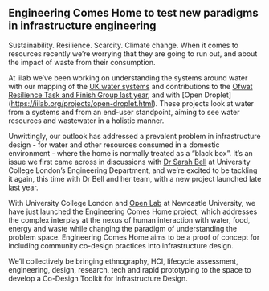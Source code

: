 ## Engineering Comes Home to test new paradigms in infrastructure engineering

Sustainability. Resilience. Scarcity. Climate change. When it comes to resources recently we’re worrying that they are going to run out, and about the impact of waste from their consumption. 

At iilab we’ve been working on understanding the systems around water with our mapping of the [UK water systems](https://kumu.io/iilab/ofwat-resilience-systems-map) and contributions to the [Ofwat Resilience Task and Finish Group last year](https://iilab.org/news/2015-12-01-recommendations-water-sector-open-data-citizen-stewardship.html), and with [Open Droplet] (https://iilab.org/projects/open-droplet.html). These projects look at water from a systems and from an end-user standpoint, aiming to see water resources and wastewater in a holistic manner. 

Unwittingly, our outlook has addressed a prevalent problem in infrastructure design - for water and other resources consumed in a domestic environment - where the home is normally treated as a “black box”. It’s an issue we first came across in discussions with [Dr Sarah Bell](https://iris.ucl.ac.uk/iris/browse/profile?upi=SJBEL56) at University College London’s Engineering Department, and we’re excited to be tackling it again, this time with Dr Bell and her team, with a new project launched late last year.

With University College London and [Open Lab](https://openlab.ncl.ac.uk) at Newcastle University, we have just launched the Engineering Comes Home project, which addresses the complex interplay at the nexus of human interaction with water, food, energy and waste while changing the paradigm of understanding the problem space. Engineering Comes Home aims to be a proof of concept for including community co-design practices into infrastructure design. 

We’ll collectively be bringing ethnography, HCI, lifecycle assessment, engineering, design, research, tech and rapid prototyping to the space to develop a Co-Design Toolkit for Infrastructure Design. 